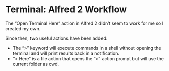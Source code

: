 Terminal: Alfred 2 Workflow
=======================

The “Open Terminal Here” action in Alfred 2 didn’t seem to work for me so I created my own.

Since then, two useful actions have been added:

* The “>” keyword will execute commands in a shell without opening the terminal and will print results back in a notification.
* “> Here” is a file action that opens the “>” action prompt but will use the current folder as cwd.
